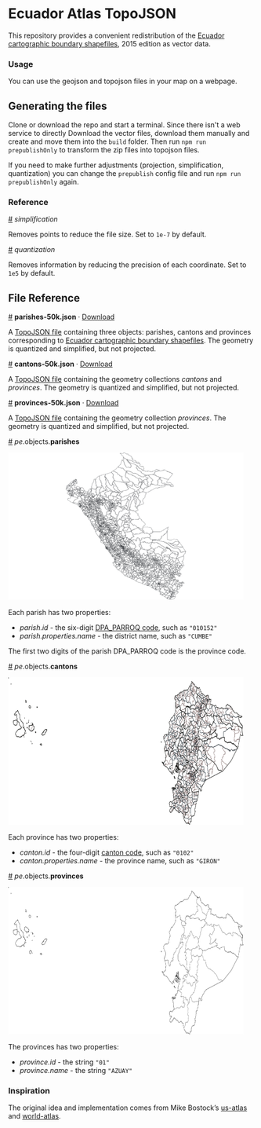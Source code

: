 # Ecuador Atlas TopoJSON

This repository provides a convenient redistribution of the [Ecuador cartographic boundary shapefiles](https://www.ecuadorencifras.gob.ec/documentos/web-inec/Geografia_Estadistica/Micrositio_geoportal/index.html), 2015 edition as vector data.

### Usage

You can use the geojson and topojson files in your map on a webpage.



## Generating the files

Clone or download the repo and start a terminal. Since there isn't a web service to directly Download the vector files, download them manually and create and move them into the `build` folder. Then run `npm run prepublishOnly` to transform the zip files into topojson files.

If you need to make further adjustments (projection, simplification, quantization) you can change the `prepublish` config file and run `npm run prepublishOnly` again.

### Reference

<a href="#simplification" name="simplification">#</a> <i>simplification</i>

Removes points to reduce the file size. Set to `1e-7` by default.

<a href="#quantization" name="quantization">#</a> <i>quantization</i>

Removes information by reducing the precision of each coordinate. Set to `1e5` by default.

## File Reference

<a href="#parishes-50k.json" name="parishes-50k.json">#</a> <b>parishes-50k.json</b> · [Download](https://cdn.jsdelivr.net/npm/pe-atlas@1.0.1/parishes-50k.json "Source")

A [TopoJSON file](https://github.com/topojson/topojson-specification/blob/master/README.md#21-topology-objects) containing three objects: parishes, cantons and provinces corresponding to [Ecuador cartographic boundary shapefiles](https://www.ecuadorencifras.gob.ec/documentos/web-inec/Geografia_Estadistica/Micrositio_geoportal/index.html).
The geometry is quantized and simplified, but not projected.


<a href="#cantons-50k.json" name="cantons-50k.json">#</a> <b>cantons-50k.json</b> · [Download](https://cdn.jsdelivr.net/npm/pe-atlas@1.0.1/cantons-50k.json "Source")

A [TopoJSON file](https://github.com/topojson/topojson-specification/blob/master/README.md#21-topology-objects) containing the geometry collections <i>cantons</i> and <i>provinces</i>. The geometry is quantized and simplified, but not projected. 


<a href="#provinces-50k.json" name="provinces-50k.json">#</a> <b>provinces-50k.json</b> · [Download](https://cdn.jsdelivr.net/npm/pe-atlas@1.0.1/departments-100k.json "Source")

A [TopoJSON file](https://github.com/topojson/topojson-specification/blob/master/README.md#21-topology-objects) containing the geometry collection <i>provinces</i>. The geometry is quantized and simplified, but not projected. 

<a href="#parishes" name="parishes">#</a> *pe*.objects.<b>parishes</b>

<img src="img/parishes-50k.png" width="480" height="300">

Each parish has two properties:

* *parish.id* - the six-digit [DPA_PARROQ code](https://www.ecuadorencifras.gob.ec/documentos/web-inec/Poblacion_y_Demografia/CPV_aplicativos/modulo_cpv/dpa_.xls), such as `"010152"`
* *parish.properties.name* - the district name, such as `"CUMBE"`

The first two digits of the parish DPA_PARROQ code is the province code.

<a href="#cantons" name="cantons">#</a> *pe*.objects.<b>cantons</b>

<img src="img/cantons-50k.png" width="480" height="300">

Each province has two properties:

* *canton.id* - the four-digit [canton code](https://www.ecuadorencifras.gob.ec/documentos/web-inec/Poblacion_y_Demografia/CPV_aplicativos/modulo_cpv/dpa_.xls), such as `"0102"`
* *canton.properties.name* - the province name, such as `"GIRON"`

<a href="#provinces" name="provinces">#</a> *pe*.objects.<b>provinces</b>

<img src="img/provinces-50k.png" width="480" height="300">

The provinces has two properties:

* *province.id* - the string `"01"`
* *province.name* - the string `"AZUAY"`

### Inspiration

The original idea and implementation comes from Mike Bostock’s [us-atlas](https://github.com/topojson/us-atlas) and [world-atlas](https://github.com/topojson/world-atlas).